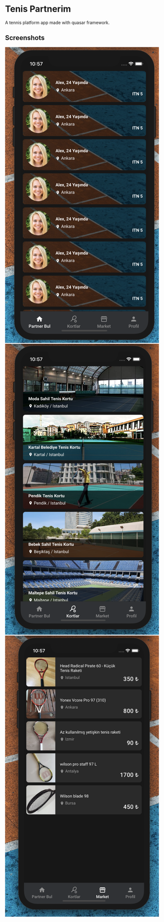 # Tenis Partnerim

A tennis platform app made with quasar framework.

## Screenshots
![SS 1](./public/ss/1.png)
![SS 2](./public/ss/2.png)
![SS 3](./public/ss/3.png)